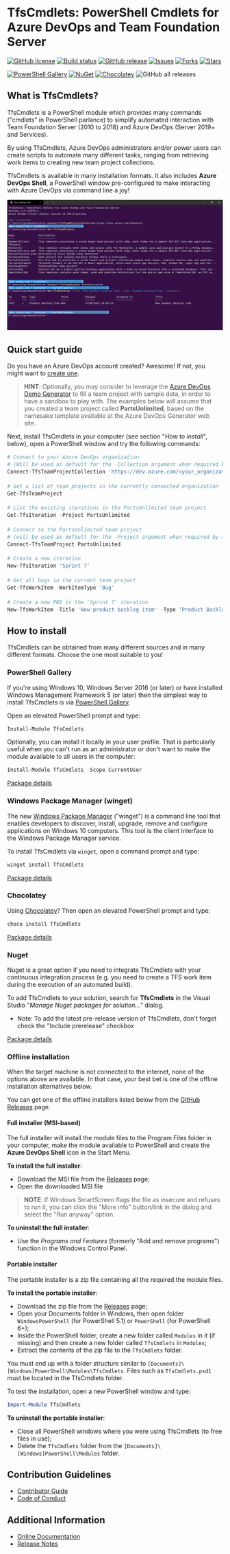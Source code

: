 # TfsCmdlets: PowerShell Cmdlets for Azure DevOps and Team Foundation Server

[![GitHub license](https://img.shields.io/badge/license-MIT-blue.svg)](https://raw.githubusercontent.com/igoravl/tfscmdlets/master/LICENSE.md) [![Build status](https://github.com/igoravl/TfsCmdlets/actions/workflows/main.yml/badge.svg?label=Build)](https://github.com/igoravl/TfsCmdlets/actions/workflows/main.yml) [![GitHub release](https://img.shields.io/github/release/igoravl/tfscmdlets.svg)](https://github.com/igoravl/tfscmdlets/releases) [![Issues](https://img.shields.io/github/issues/igoravl/tfscmdlets.svg)](https://github.com/igoravl/tfscmdlets/issues) [![Forks](https://img.shields.io/github/forks/igoravl/tfscmdlets.svg)](https://github.com/igoravl/tfscmdlets/forks) [![Stars](https://img.shields.io/github/stars/igoravl/tfscmdlets.svg)](https://github.com/igoravl/tfscmdlets/stargazers)

[![PowerShell Gallery](https://img.shields.io/powershellgallery/dt/tfscmdlets?label=PSGallery)](https://www.powershellgallery.com/packages/TfsCmdlets) [![NuGet](https://img.shields.io/nuget/dt/TfsCmdlets.svg?label=Nuget)](https://nuget.org/packages/tfscmdlets) [![Chocolatey](https://img.shields.io/chocolatey/dt/TfsCmdlets.svg?label=Chocolatey)](https://chocolatey.org/packages/tfscmdlets) ![GitHub all releases](https://img.shields.io/github/downloads/igoravl/tfscmdlets/total?label=GitHub)

## What is TfsCmdlets?

TfsCmdlets is a PowerShell module which provides many commands ("cmdlets" in PowerShell parlance) to simplify automated interaction with Team Foundation Server (2010 to 2018) and Azure DevOps (Server 2019+ and Services).

By using TfsCmdlets, Azure DevOps administrators and/or power users can create scripts to automate many different tasks, ranging from retrieving work items to creating new team project collections.

TfsCmdlets is available in many installation formats. It also includes **Azure DevOps Shell**, a PowerShell window pre-configured to make interacting with Azure DevOps via command line a joy!

![Azure DevOps Shell](src/assets/TfsShell.png)

## Quick start guide

Do you have an Azure DevOps account created? Awesome! If not, you might want to [create one](https://azure.microsoft.com/en-us/services/devops/).

> **HINT**: Optionally, you may consider to leverage the [Azure DevOps Demo Generator](https://azuredevopsdemogenerator.azurewebsites.net/) to fill a team project with sample data, in order to have a sandbox to play with. The examples below will assume that you created a team project called **PartsUnlimited**, based on the namesake template available at the Azure DevOps Generator web site.

Next, install TfsCmdlets in your computer (see section "_How to install_", below), open a PowerShell window and try the following commands:

```PowerShell
# Connect to your Azure DevOps organization
# (Will be used as default for the -Collection argument when required by a cmdlet)
Connect-TfsTeamProjectCollection 'https://dev.azure.com/<your_organization_name>'

# Get a list of team projects in the currently connected organization
Get-TfsTeamProject

# List the existing iterations in the PartsUnlimited team project
Get-TfsIteration -Project PartsUnlimited

# Connect to the PartsUnlimited team project
# (will be used as default for the -Project argument when required by a cmdlet)
Connect-TfsTeamProject PartsUnlimited

# Create a new iteration
New-TfsIteration 'Sprint 7'

# Get all bugs in the current team project
Get-TfsWorkItem -WorkItemType 'Bug'

# Create a new PBI in the 'Sprint 7' iteration
New-TfsWorkItem -Title 'New product backlog item' -Type 'Product Backlog Item' -Iteration 'Sprint 7'
```

## How to install

TfsCmdlets can be obtained from many different sources and in many different formats. Choose the one most suitable to you!

### PowerShell Gallery

If you're using Windows 10, Windows Server 2016 (or later) or have installed Windows Management Framework 5 (or later) then the simplest way to install TfsCmdlets is via [PowerShell Gallery](https://www.powershellgallery.com/).

Open an elevated PowerShell prompt and type:

```PowerShell
Install-Module TfsCmdlets
```

Optionally, you can install it locally in your user profile. That is particularly useful when you can't run as an administrator or don't want to make the module available to all users in the computer:

```PowerShell
Install-Module TfsCmdlets -Scope CurrentUser
```

[Package details](https://www.powershellgallery.com/packages/TfsCmdlets/)

### Windows Package Manager (winget)

The new [Windows Package Manager](https://github.com/microsoft/winget-cli) ("winget") is a command line tool that enables developers to discover, install, upgrade, remove and configure applications on Windows 10 computers. This tool is the client interface to the Windows Package Manager service.

To install TfsCmdlets via `winget`, open a command prompt and type:

```PowerShell
winget install TfsCmdlets
```

[Package details](https://github.com/microsoft/winget-pkgs/tree/master/manifests/i/Igoravl/TfsCmdlets/)

### Chocolatey

Using [Chocolatey](https://www.chocolatey.org/)? Then open an elevated PowerShell prompt and type:

```PowerShell
choco install TfsCmdlets
```

[Package details](https://community.chocolatey.org/packages/TfsCmdlets/)

### Nuget

Nuget is a great option if you need to integrate TfsCmdlets with your continuous integration process (e.g. you need to create a TFS work item during the execution of an automated build).

To add TfsCmdlets to your solution, search for **TfsCmdlets** in the Visual Studio "_Manage Nuget packages for solution..._" dialog.

- Note: To add the latest pre-release version of TfsCmdlets, don't forget check the "Include prerelease" checkbox

[Package details](https://www.nuget.org/packages/tfscmdlets)

### Offline installation

When the target machine is not connected to the internet, none of the options above are available. In that case, your best bet is one of the offline installation alternatives below.

You can get one of the offline installers listed below from the [GitHub Releases](https://github.com/igoravl/tfscmdlets/releases) page.

#### Full installer (MSI-based)

The full installer will install the module files to the Program Files folder in your computer, make the module available to PowerShell and create the **Azure DevOps Shell** icon in the Start Menu.

**To install the full installer**:

- Download the MSI file from the [Releases](https://github.com/igoravl/tfscmdlets/releases) page;
- Open the downloaded MSI file

> **NOTE**: If Windows SmartScreen flags the file as insecure and refuses to run it, you can click the "More info" button/link in the dialog and select the "Run anyway" option.

**To uninstall the full installer**:

- Use the _Programs and Features_ (formerly "Add and remove programs") function in the Windows Control Panel.

#### Portable installer

The portable installer is a zip file containing all the required the module files.

**To install the portable installer**:

- Download the zip file from the [Releases](https://github.com/igoravl/tfscmdlets/releases) page;
- Open your Documents folder in Windows, then open folder `WindowsPowerShell` (for PowerShell 5.1) or `PowerShell` (for PowerShell 6+);
- Inside the PowerShell folder, create a new folder called `Modules` in it (if missing) and then create a new folder called `TfsCmdlets` in `Modules`;
- Extract the contents of the zip file to the `TfsCmdlets` folder.

You must end up with a folder structure similar to `[Documents]\[Windows]PowerShell\Modules\TfsCmdlets`. Files such as `TfsCmdlets.psd1` must be located in the TfsCmdlets folder.

To test the installation, open a new PowerShell window and type:

```PowerShell
Import-Module TfsCmdlets
```

**To uninstall the portable installer**:

- Close all PowerShell windows where you were using TfsCmdlets (to free files in use);
- Delete the `TfsCmdlets` folder from the `[Documents]\[Windows]PowerShell\Modules` folder.

## Contribution Guidelines

- [Contributor Guide](CONTRIBUTING.md)
- [Code of Conduct](CODE_OF_CONDUCT.md)

## Additional Information

- [Online Documentation](https://tfscmdlets.dev/)
- [Release Notes](RELEASENOTES.md)
